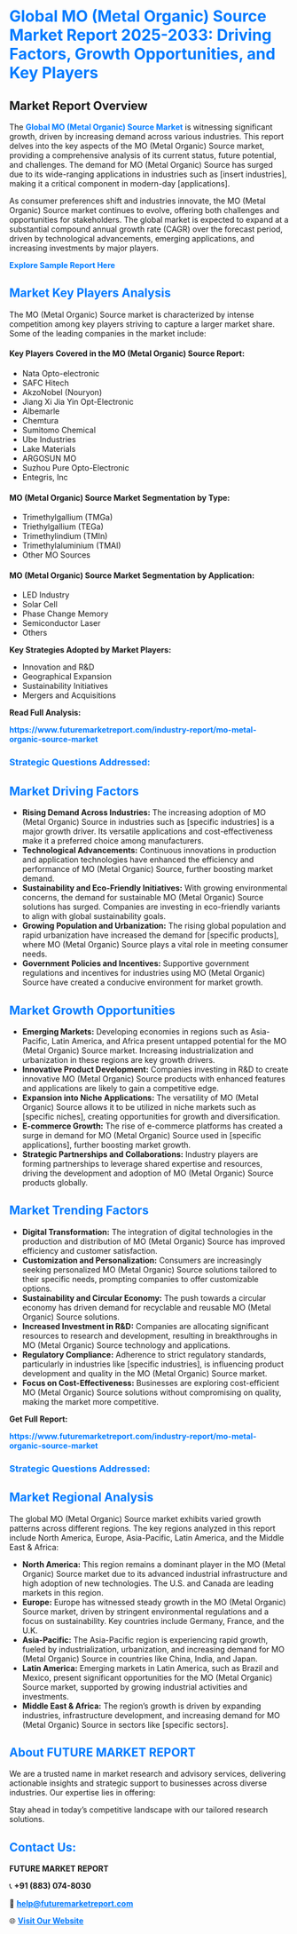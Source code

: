 <h1 style="color: #007BFF;">Global MO (Metal Organic) Source Market Report 2025-2033: Driving Factors, Growth Opportunities, and Key Players</h1>

<section id="overview">
<h2>Market Report Overview</h2>
<p>The <a href="https://www.futuremarketreport.com/industry-report/mo-metal-organic-source-market" style="color: #007BFF; text-decoration: none;"><strong>Global MO (Metal Organic) Source Market</strong></a> is witnessing significant growth, driven by increasing demand across various industries. This report delves into the key aspects of the MO (Metal Organic) Source market, providing a comprehensive analysis of its current status, future potential, and challenges. The demand for MO (Metal Organic) Source has surged due to its wide-ranging applications in industries such as [insert industries], making it a critical component in modern-day [applications].</p>
<p>As consumer preferences shift and industries innovate, the MO (Metal Organic) Source market continues to evolve, offering both challenges and opportunities for stakeholders. The global market is expected to expand at a substantial compound annual growth rate (CAGR) over the forecast period, driven by technological advancements, emerging applications, and increasing investments by major players.</p>
</section>

<section id="overview">
<p><a href="https://www.futuremarketreport.com/request-sample/reportId=28503" style="color: #007BFF; text-decoration: none;"><strong>Explore Sample Report Here</strong></a></p>
</section>

<section id="key-players">
<h2 style="color: #007BFF;">Market Key Players Analysis</h2>
<p>The MO (Metal Organic) Source market is characterized by intense competition among key players striving to capture a larger market share. Some of the leading companies in the market include:</p>
<h4>Key Players Covered in the MO (Metal Organic) Source Report:</h4>
<ul><li>Nata Opto-electronic</li><li>SAFC Hitech</li><li>AkzoNobel (Nouryon)</li><li>Jiang Xi Jia Yin Opt-Electronic</li><li>Albemarle</li><li>Chemtura</li><li>Sumitomo Chemical</li><li>Ube Industries</li><li>Lake Materials</li><li>ARGOSUN MO</li><li>Suzhou Pure Opto-Electronic</li><li>Entegris, Inc</li></ul>
<h4>MO (Metal Organic) Source Market Segmentation by Type:</h4>
<ul><li>Trimethylgallium (TMGa)</li><li>Triethylgallium (TEGa)</li><li>Trimethylindium (TMIn)</li><li>Trimethylaluminium (TMAl)</li><li>Other MO Sources</li></ul>

<h4>MO (Metal Organic) Source Market Segmentation by Application:</h4>
<ul><li>LED Industry</li><li>Solar Cell</li><li>Phase Change Memory</li><li>Semiconductor Laser</li><li>Others</li></ul>
<p><strong>Key Strategies Adopted by Market Players:</strong></p>
<ul>
<li>Innovation and R&D</li>
<li>Geographical Expansion</li>
<li>Sustainability Initiatives</li>
<li>Mergers and Acquisitions</li>
</ul>
</section>

<section>
<p><strong>Read Full Analysis: </strong></p><a href="https://www.futuremarketreport.com/industry-report/mo-metal-organic-source-market" style="color: #007BFF; text-decoration: none;"><strong>https://www.futuremarketreport.com/industry-report/mo-metal-organic-source-market</strong></a>
<h3 style="color: #007BFF;">Strategic Questions Addressed:</h3>
</section>

<section id="driving-factors">
<h2 style="color: #007BFF;">Market Driving Factors</h2>
<ul>
<li><strong>Rising Demand Across Industries:</strong> The increasing adoption of MO (Metal Organic) Source in industries such as [specific industries] is a major growth driver. Its versatile applications and cost-effectiveness make it a preferred choice among manufacturers.</li>
<li><strong>Technological Advancements:</strong> Continuous innovations in production and application technologies have enhanced the efficiency and performance of MO (Metal Organic) Source, further boosting market demand.</li>
<li><strong>Sustainability and Eco-Friendly Initiatives:</strong> With growing environmental concerns, the demand for sustainable MO (Metal Organic) Source solutions has surged. Companies are investing in eco-friendly variants to align with global sustainability goals.</li>
<li><strong>Growing Population and Urbanization:</strong> The rising global population and rapid urbanization have increased the demand for [specific products], where MO (Metal Organic) Source plays a vital role in meeting consumer needs.</li>
<li><strong>Government Policies and Incentives:</strong> Supportive government regulations and incentives for industries using MO (Metal Organic) Source have created a conducive environment for market growth.</li>
</ul>
</section>

<section id="growth-opportunities">
<h2 style="color: #007BFF;">Market Growth Opportunities</h2>
<ul>
<li><strong>Emerging Markets:</strong> Developing economies in regions such as Asia-Pacific, Latin America, and Africa present untapped potential for the MO (Metal Organic) Source market. Increasing industrialization and urbanization in these regions are key growth drivers.</li>
<li><strong>Innovative Product Development:</strong> Companies investing in R&D to create innovative MO (Metal Organic) Source products with enhanced features and applications are likely to gain a competitive edge.</li>
<li><strong>Expansion into Niche Applications:</strong> The versatility of MO (Metal Organic) Source allows it to be utilized in niche markets such as [specific niches], creating opportunities for growth and diversification.</li>
<li><strong>E-commerce Growth:</strong> The rise of e-commerce platforms has created a surge in demand for MO (Metal Organic) Source used in [specific applications], further boosting market growth.</li>
<li><strong>Strategic Partnerships and Collaborations:</strong> Industry players are forming partnerships to leverage shared expertise and resources, driving the development and adoption of MO (Metal Organic) Source products globally.</li>
</ul>
</section>

<section id="trending-factors">
<h2 style="color: #007BFF;">Market Trending Factors</h2>
<ul>
<li><strong>Digital Transformation:</strong> The integration of digital technologies in the production and distribution of MO (Metal Organic) Source has improved efficiency and customer satisfaction.</li>
<li><strong>Customization and Personalization:</strong> Consumers are increasingly seeking personalized MO (Metal Organic) Source solutions tailored to their specific needs, prompting companies to offer customizable options.</li>
<li><strong>Sustainability and Circular Economy:</strong> The push towards a circular economy has driven demand for recyclable and reusable MO (Metal Organic) Source solutions.</li>
<li><strong>Increased Investment in R&D:</strong> Companies are allocating significant resources to research and development, resulting in breakthroughs in MO (Metal Organic) Source technology and applications.</li>
<li><strong>Regulatory Compliance:</strong> Adherence to strict regulatory standards, particularly in industries like [specific industries], is influencing product development and quality in the MO (Metal Organic) Source market.</li>
<li><strong>Focus on Cost-Effectiveness:</strong> Businesses are exploring cost-efficient MO (Metal Organic) Source solutions without compromising on quality, making the market more competitive.</li>
</ul>
</section>

<section>
<p><strong>Get Full Report: </strong></p><a href="https://www.futuremarketreport.com/industry-report/mo-metal-organic-source-market" style="color: #007BFF; text-decoration: none;"><strong>https://www.futuremarketreport.com/industry-report/mo-metal-organic-source-market</strong></a>
<h3 style="color: #007BFF;">Strategic Questions Addressed:</h3>
</section>


<section id="regional-analysis">
<h2 style="color: #007BFF;">Market Regional Analysis</h2>
<p>The global MO (Metal Organic) Source market exhibits varied growth patterns across different regions. The key regions analyzed in this report include North America, Europe, Asia-Pacific, Latin America, and the Middle East & Africa:</p>
<ul>
<li><strong>North America:</strong> This region remains a dominant player in the MO (Metal Organic) Source market due to its advanced industrial infrastructure and high adoption of new technologies. The U.S. and Canada are leading markets in this region.</li>
<li><strong>Europe:</strong> Europe has witnessed steady growth in the MO (Metal Organic) Source market, driven by stringent environmental regulations and a focus on sustainability. Key countries include Germany, France, and the U.K.</li>
<li><strong>Asia-Pacific:</strong> The Asia-Pacific region is experiencing rapid growth, fueled by industrialization, urbanization, and increasing demand for MO (Metal Organic) Source in countries like China, India, and Japan.</li>
<li><strong>Latin America:</strong> Emerging markets in Latin America, such as Brazil and Mexico, present significant opportunities for the MO (Metal Organic) Source market, supported by growing industrial activities and investments.</li>
<li><strong>Middle East & Africa:</strong> The region’s growth is driven by expanding industries, infrastructure development, and increasing demand for MO (Metal Organic) Source in sectors like [specific sectors].</li>
</ul>
</section>

<footer>
<h2 style="color: #007BFF;">About FUTURE MARKET REPORT</h2>
<p>We are a trusted name in market research and advisory services, delivering actionable insights and strategic support to businesses across diverse industries. Our expertise lies in offering:</p>

<p>Stay ahead in today’s competitive landscape with our tailored research solutions.</p>

<h2 style="color: #007BFF;">Contact Us:</h2>
<p><strong>FUTURE MARKET REPORT</strong></p>
<p>📞 <strong>+91 (883) 074-8030</strong></p>
<p>📧 <strong><a href="mailto:help@futuremarketreport.com" style="color: #007BFF;">help@futuremarketreport.com</a></strong></p>
<p>🌐 <strong><a href="https://www.futuremarketreport.com/" style="color: #007BFF;">Visit Our Website</a></strong></p>
</footer>